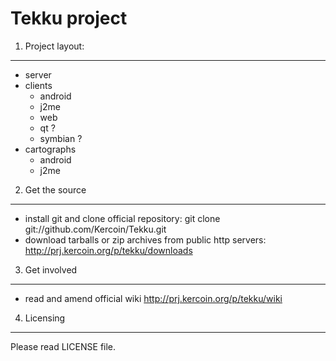 Tekku project
=============
1) Project layout:
------------------
 - server
 - clients
   - android
   - j2me
   - web
   - qt ?
   - symbian ?
 - cartographs
   - android
   - j2me
2) Get the source
-----------------
 - install git and clone official repository:
    git clone git://github.com/Kercoin/Tekku.git
 - download tarballs or zip archives from public http servers:
    http://prj.kercoin.org/p/tekku/downloads
3) Get involved
---------------
 - read and amend official wiki
    http://prj.kercoin.org/p/tekku/wiki
4) Licensing
------------
 Please read LICENSE file.

